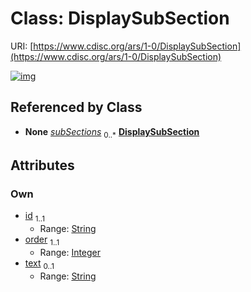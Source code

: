 
# Class: DisplaySubSection




URI: [https://www.cdisc.org/ars/1-0/DisplaySubSection](https://www.cdisc.org/ars/1-0/DisplaySubSection)


[![img](https://yuml.me/diagram/nofunky;dir:TB/class/[DisplaySection]++-%20subSections%200..*>[DisplaySubSection&#124;id:string;order:integer;text:string%20%3F],[DisplaySection])](https://yuml.me/diagram/nofunky;dir:TB/class/[DisplaySection]++-%20subSections%200..*>[DisplaySubSection&#124;id:string;order:integer;text:string%20%3F],[DisplaySection])

## Referenced by Class

 *  **None** *[subSections](subSections.md)*  <sub>0..\*</sub>  **[DisplaySubSection](DisplaySubSection.md)**

## Attributes


### Own

 * [id](id.md)  <sub>1..1</sub>
     * Range: [String](types/String.md)
 * [order](order.md)  <sub>1..1</sub>
     * Range: [Integer](types/Integer.md)
 * [text](text.md)  <sub>0..1</sub>
     * Range: [String](types/String.md)
